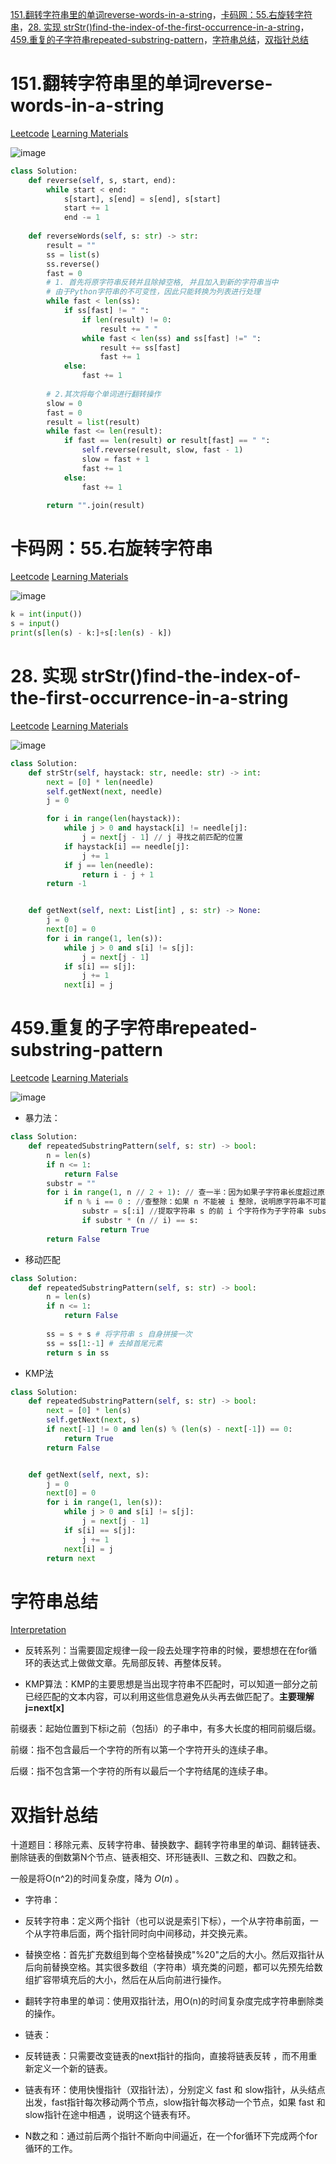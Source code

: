 [151.翻转字符串里的单词reverse-words-in-a-string](#01)，[卡码网：55.右旋转字符串](#02)，[28. 实现 strStr()find-the-index-of-the-first-occurrence-in-a-string](#03)，[459.重复的子字符串repeated-substring-pattern](#04)，[字符串总结](#05)，[双指针总结](#06)

# <span id="01">151.翻转字符串里的单词reverse-words-in-a-string</span>

[Leetcode](https://leetcode.cn/problems/reverse-words-in-a-string/description/) [Learning Materials](https://programmercarl.com/0151.%E7%BF%BB%E8%BD%AC%E5%AD%97%E7%AC%A6%E4%B8%B2%E9%87%8C%E7%9A%84%E5%8D%95%E8%AF%8D.html)

![image](../images/151-reverse-words-in-a-string.png)

```python
class Solution:
    def reverse(self, s, start, end):
        while start < end:
            s[start], s[end] = s[end], s[start]
            start += 1
            end -= 1
            
    def reverseWords(self, s: str) -> str:
        result = ""
        ss = list(s)
        ss.reverse()
        fast = 0
        # 1. 首先将原字符串反转并且除掉空格, 并且加入到新的字符串当中
        # 由于Python字符串的不可变性，因此只能转换为列表进行处理
        while fast < len(ss):
            if ss[fast] != " ":
                if len(result) != 0:
                    result += " "
                while fast < len(ss) and ss[fast] !=" ":
                    result += ss[fast]
                    fast += 1
            else:
                fast += 1
        
        # 2.其次将每个单词进行翻转操作
        slow = 0
        fast = 0
        result = list(result)
        while fast <= len(result):
            if fast == len(result) or result[fast] == " ":
                self.reverse(result, slow, fast - 1)
                slow = fast + 1
                fast += 1
            else:
                fast += 1

        return "".join(result)
```

# <span id="02">卡码网：55.右旋转字符串</span>


[Leetcode](https://kamacoder.com/problempage.php?pid=1065) [Learning Materials](https://programmercarl.com/kamacoder/0055.%E5%8F%B3%E6%97%8B%E5%AD%97%E7%AC%A6%E4%B8%B2.html#%E6%80%9D%E8%B7%AF)

![image](../images/cama-reverse-right-string.png)

```python
k = int(input())
s = input()
print(s[len(s) - k:]+s[:len(s) - k])
```


# <span id="03">28. 实现 strStr()find-the-index-of-the-first-occurrence-in-a-string</span>

[Leetcode](https://leetcode.cn/problems/find-the-index-of-the-first-occurrence-in-a-string/description/) [Learning Materials](https://programmercarl.com/0028.%E5%AE%9E%E7%8E%B0strStr.html#%E7%AE%97%E6%B3%95%E5%85%AC%E5%BC%80%E8%AF%BE)

![image](../images/28-find-the-index-of-the-first-occurrence-in-a-string.png)


```python
class Solution:
    def strStr(self, haystack: str, needle: str) -> int:
        next = [0] * len(needle)
        self.getNext(next, needle)
        j = 0

        for i in range(len(haystack)):
            while j > 0 and haystack[i] != needle[j]:
                j = next[j - 1] // j 寻找之前匹配的位置
            if haystack[i] == needle[j]:
                j += 1
            if j == len(needle):
                return i - j + 1
        return -1


    def getNext(self, next: List[int] , s: str) -> None:
        j = 0
        next[0] = 0
        for i in range(1, len(s)):
            while j > 0 and s[i] != s[j]:
                j = next[j - 1]
            if s[i] == s[j]:
                j += 1
            next[i] = j
```

# <span id="04">459.重复的子字符串repeated-substring-pattern</span>

[Leetcode](https://leetcode.cn/problems/repeated-substring-pattern/description/) [Learning Materials](https://programmercarl.com/0459.%E9%87%8D%E5%A4%8D%E7%9A%84%E5%AD%90%E5%AD%97%E7%AC%A6%E4%B8%B2.html#%E7%AE%97%E6%B3%95%E5%85%AC%E5%BC%80%E8%AF%BE)

![image](../images/459-repeated-substring-pattern.png)

- 暴力法：

```python
class Solution:
    def repeatedSubstringPattern(self, s: str) -> bool:
        n = len(s)
        if n <= 1:
            return False
        substr = ""
        for i in range(1, n // 2 + 1): // 查一半：因为如果子字符串长度超过原字符串长度的一半，那么它重复后长度必然会超过原字符串，所以只需要检查长度不超过原字符串一半的子字符串即可
            if n % i == 0 : //查整除：如果 n 不能被 i 整除，说明原字符串不可能由长度为 i 的子字符串重复构成
                substr = s[:i] //提取字符串 s 的前 i 个字符作为子字符串 substr
                if substr * (n // i) == s:
                    return True
        return False
```

- 移动匹配

```python
class Solution:
    def repeatedSubstringPattern(self, s: str) -> bool:
        n = len(s)
        if n <= 1:
            return False
        
        ss = s + s # 将字符串 s 自身拼接一次
        ss = ss[1:-1] # 去掉首尾元素
        return s in ss
```

- KMP法

```python
class Solution:
    def repeatedSubstringPattern(self, s: str) -> bool:
        next = [0] * len(s)
        self.getNext(next, s)
        if next[-1] != 0 and len(s) % (len(s) - next[-1]) == 0:
            return True
        return False


    def getNext(self, next, s):
        j = 0
        next[0] = 0
        for i in range(1, len(s)):
            while j > 0 and s[i] != s[j]:
                j = next[j - 1]
            if s[i] == s[j]:
                j += 1
            next[i] = j
        return next
```

# <span id="05">字符串总结</span>

[Interpretation](https://programmercarl.com/%E5%AD%97%E7%AC%A6%E4%B8%B2%E6%80%BB%E7%BB%93.html#%E5%8F%8D%E8%BD%AC%E7%B3%BB%E5%88%97)

- 反转系列：当需要固定规律一段一段去处理字符串的时候，要想想在在for循环的表达式上做做文章。先局部反转、再整体反转。

- KMP算法：KMP的主要思想是当出现字符串不匹配时，可以知道一部分之前已经匹配的文本内容，可以利用这些信息避免从头再去做匹配了。**主要理解j=next[x]**

前缀表：起始位置到下标i之前（包括i）的子串中，有多大长度的相同前缀后缀。

前缀：指不包含最后一个字符的所有以第一个字符开头的连续子串。

后缀：指不包含第一个字符的所有以最后一个字符结尾的连续子串。

# <span id="06">双指针总结</span>

十道题目：移除元素、反转字符串、替换数字、翻转字符串里的单词、翻转链表、删除链表的倒数第N个节点、链表相交、环形链表Ⅱ、三数之和、四数之和。

一般是将O(n^2)的时间复杂度，降为 $O(n)$ 。

- 字符串：
  
- 反转字符串：定义两个指针（也可以说是索引下标），一个从字符串前面，一个从字符串后面，两个指针同时向中间移动，并交换元素。

- 替换空格：首先扩充数组到每个空格替换成"%20"之后的大小。然后双指针从后向前替换空格。其实很多数组（字符串）填充类的问题，都可以先预先给数组扩容带填充后的大小，然后在从后向前进行操作。

- 翻转字符串里的单词：使用双指针法，用O(n)的时间复杂度完成字符串删除类的操作。

- 链表：

- 反转链表：只需要改变链表的next指针的指向，直接将链表反转 ，而不用重新定义一个新的链表。

-  链表有环：使用快慢指针（双指针法），分别定义 fast 和 slow指针，从头结点出发，fast指针每次移动两个节点，slow指针每次移动一个节点，如果 fast 和 slow指针在途中相遇 ，说明这个链表有环。

-  N数之和：通过前后两个指针不断向中间逼近，在一个for循环下完成两个for循环的工作。

